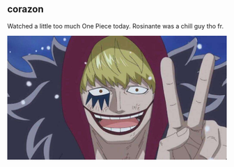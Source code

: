 ## corazon

Watched a little too much One Piece today. Rosinante was a chill guy tho fr.

![image of Donquixote Rosinante](/images/2024/11/2024-11-26-corazon/corazon.jpg)
